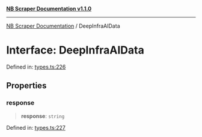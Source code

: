 [**NB Scraper Documentation v1.1.0**](../README.md)

***

[NB Scraper Documentation](../globals.md) / DeepInfraAIData

# Interface: DeepInfraAIData

Defined in: [types.ts:226](https://github.com/Chakszzz/NB-Scraper/blob/06c561b9f0d22405d402fc768994dc101fb84509/app/types.ts#L226)

## Properties

### response

> **response**: `string`

Defined in: [types.ts:227](https://github.com/Chakszzz/NB-Scraper/blob/06c561b9f0d22405d402fc768994dc101fb84509/app/types.ts#L227)
